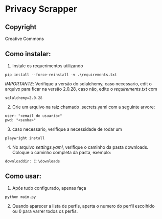 # Privacy Scrapper

## Copyright 
Creative Commons

## Como instalar:

1. Instale os requerimentos utilizando

```
pip install --force-reinstall -v .\requirements.txt

```

*IMPORTANTE*: Verifique a versão do sqlalchemy, caso necessario, edit o arquivo para ficar na versão 2.0.28, caso não, edite o *requirements.txt* com
```
sqlalchemy=2.0.28
```

2. Crie um arquivo na raiz chamado .secrets.yaml com a seguinte arvore:
```
user: "<email do usuario>"
pwd: "<senha>"
```

3. caso necessario, verifique a necessidade de rodar um
```
playwright install
```

4. No arquivo *settings.yaml*, verifique o caminho da pasta downloads.
Coloque o caminho completa da pasta, exemplo:
```
downloaddir: C:\downloads
```


## Como usar:

1. Após tudo configurado, apenas faça
```
python main.py
```

2. Quando aparecer a lista de perfis, aperta o numero do perfil escolhido ou 0 para varrer todos os perfis.

